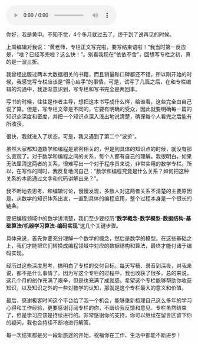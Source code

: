 <audio title="结束语 _ 从数学到编程，本身就是一个很长的链条" src="https://static001.geekbang.org/resource/audio/0d/3e/0d98ff25e07ba40aabe1ad1f18f17f3e.mp3" controls="controls"></audio> 
<p>你好，我是黄申。不知不觉，4个多月就过去了，终于到了说再见的时候。</p><p>上周编辑对我说：“黄老师，专栏正文写完啦，要写结束语啦！”我当时第一反应是，“啥？已经写完啦？这么快！”。别看我现在“依依不舍”，回想写专栏之初，真的是一波三折。</p><p>我曾经出版过两本大数据相关的书籍，而且销量和口碑都还不错，所以刚开始的时候，我感觉写专栏应该是“得心应手”的事情。可是，试写了几篇之后，在和专栏编辑的沟通中，我逐渐意识到，写专栏和写书完全是两回事。</p><p>写书的时候，往往是作者主导，想把这本书写成什么样，给谁看，这些完全由自己说了算。但是，写专栏文章是不同的，它要有明确的受众，因此就要明确每一篇的知识点深度和密度，并把一个知识点深入浅出地说清楚，确保每个人看完之后能有所收获。</p><p>很快，我就进入了状态。可是，我又遇到了第二个“波折”。</p><p>虽然大家都知道数学和编程是紧密相关的，但是到具体的知识点的时候，就没有那么直观了。对于数学和编程之间的关系，每个人都有自己的理解。我很明白，如果无法厘清这两者的关系，很难写出一个对于程序员来说，非常实用的数学专栏。所以，在写作的同时，我反复地问自己：“数学和编程究竟是什么关系？如何把这种关系的本质通过文字和代码讲解出来？”。</p><!-- [[[read_end]]] --><p>我不断地去思考、和编辑讨论，慢慢发现，多数人对这两者关系不清楚的主要原因是，从数学的知识体系出发，一直到具体的编程应用，整个过程本身是一个很长的链条。</p><p>要把编程领域中的数学讲清楚，我们至少要经历“<strong>数学概念-数学模型-数据结构-基础算法/机器学习算法-编码实现</strong>”这几个关键步骤。</p><p>具体来说，首先你要充分理解一个数学的概念，然后是数学的模型。在这些基础之上，我们才能把它们转换成编程领域中对应的数据结构和算法，最终才能付诸于编码实现。</p><p>经历过这些深度思考，搞明白了专栏的交付目标。每天写稿、录音到深夜，对我来说，都不是什么事情了。因为写这个专栏的过程中，我也收获了很多。总的来说，这几个月的创作充满了艰辛，但是也充满了成就感。希望这个专栏能够帮助你收获知识，以及知识之外的一些对数学的认知，那就是这个专栏最大的意义和价值。</p><p>最后，感谢极客时间这个平台给了我一个机会，能够重新梳理自己这么多年的学习心得和工作经验，更要感谢订阅专栏的你，不断给我反馈和意见。专栏虽然结束了，但是学习应该是持续进行的。非常感谢你的支持，你可以继续在留言区留下你的疑问，我也会持续不断地进行解答。</p><p>每一次结束都是另一段新旅途的开始，祝福你在工作、生活中都能不断进步！</p><p><a href="http://bbn7rz69sba2z1ns.mikecrm.com/40Q6Dxa"><img src="https://static001.geekbang.org/resource/image/02/e2/02b2209b1e30a4268e38c68a0cdf61e2.jpg?wh=1142*801" alt=""></a></p>